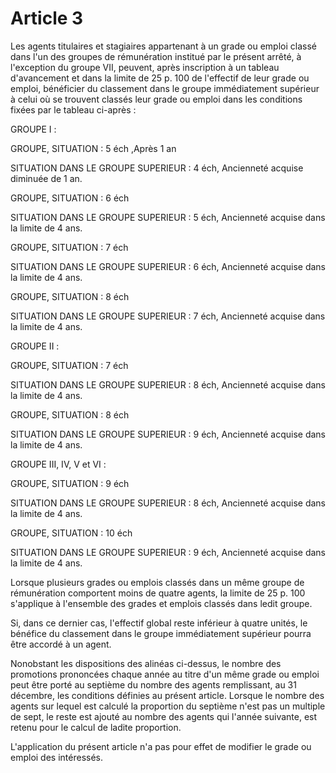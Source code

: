 # Article 3

Les agents titulaires et stagiaires appartenant à un grade ou emploi classé dans l'un des groupes de rémunération institué par le présent arrêté, à l'exception du groupe VII, peuvent, après inscription à un tableau d'avancement et dans la limite de 25 p. 100 de l'effectif de leur grade ou emploi, bénéficier du classement dans le groupe immédiatement supérieur à celui où se trouvent classés leur grade ou emploi dans les conditions fixées par le tableau ci-après :

GROUPE I :

GROUPE, SITUATION : 5 éch ,Après 1 an

SITUATION DANS LE GROUPE SUPERIEUR : 4 éch, Ancienneté acquise diminuée de 1 an.

GROUPE, SITUATION : 6 éch

SITUATION DANS LE GROUPE SUPERIEUR : 5 éch, Ancienneté acquise dans la limite de 4 ans.

GROUPE, SITUATION : 7 éch

SITUATION DANS LE GROUPE SUPERIEUR : 6 éch, Ancienneté acquise dans la limite de 4 ans.

GROUPE, SITUATION : 8 éch

SITUATION DANS LE GROUPE SUPERIEUR : 7 éch, Ancienneté acquise dans la limite de 4 ans.

GROUPE II :

GROUPE, SITUATION : 7 éch

SITUATION DANS LE GROUPE SUPERIEUR : 8 éch, Ancienneté acquise dans la limite de 4 ans.

GROUPE, SITUATION : 8 éch

SITUATION DANS LE GROUPE SUPERIEUR : 9 éch, Ancienneté acquise dans la limite de 4 ans.

GROUPE III, IV, V et VI :

GROUPE, SITUATION : 9 éch

SITUATION DANS LE GROUPE SUPERIEUR : 8 éch, Ancienneté acquise dans la limite de 4 ans.

GROUPE, SITUATION : 10 éch

SITUATION DANS LE GROUPE SUPERIEUR : 9 éch, Ancienneté acquise dans la limite de 4 ans.

Lorsque plusieurs grades ou emplois classés dans un même groupe de rémunération comportent moins de quatre agents, la limite de 25 p. 100 s'applique à l'ensemble des grades et emplois classés dans ledit groupe.

Si, dans ce dernier cas, l'effectif global reste inférieur à quatre unités, le bénéfice du classement dans le groupe immédiatement supérieur pourra être accordé à un agent.

Nonobstant les dispositions des alinéas ci-dessus, le nombre des promotions prononcées chaque année au titre d'un même grade ou emploi peut être porté au septième du nombre des agents remplissant, au 31 décembre, les conditions définies au présent article. Lorsque le nombre des agents sur lequel est calculé la proportion du septième n'est pas un multiple de sept, le reste est ajouté au nombre des agents qui l'année suivante, est retenu pour le calcul de ladite proportion.

L'application du présent article n'a pas pour effet de modifier le grade ou emploi des intéressés.
